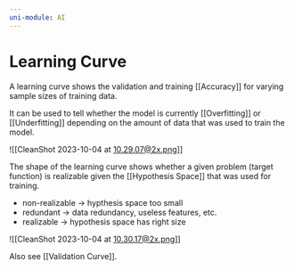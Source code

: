 ```yaml
---
uni-module: AI
---
```

# Learning Curve

A learning curve shows the validation and training [[Accuracy]] for varying sample sizes of training data.

It can be used to tell whether the model is currently [[Overfitting]] or [[Underfitting]] depending on the amount of data that was used to train the model.

![[CleanShot 2023-10-04 at 10.29.07@2x.png]]

The shape of the learning curve shows whether a given problem (target function) is realizable given the [[Hypothesis Space]] that was used for training. 
- non-realizable → hypthesis space too small 
- redundant → data redundancy, useless features, etc. 
- realizable → hypothesis space has right size 

![[CleanShot 2023-10-04 at 10.30.17@2x.png]]

Also see [[Validation Curve]].